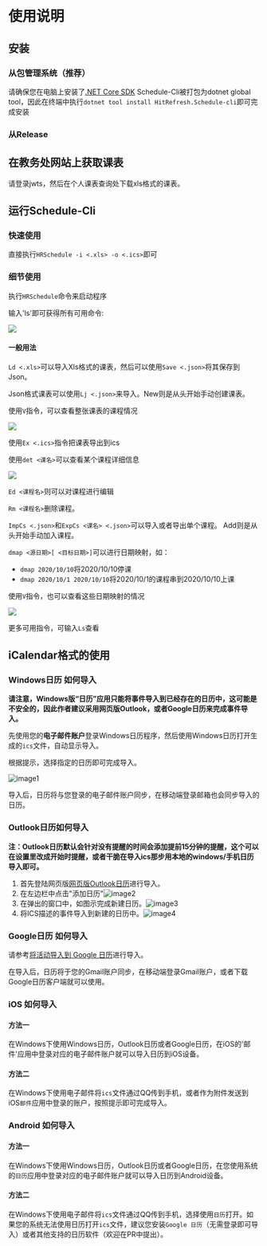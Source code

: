 # 使用说明

## 安装

### 从包管理系统（推荐）

请确保您在电脑上安装了[.NET Core SDK](https://dotnet.microsoft.com/download/dotnet-core/)
Schedule-Cli被打包为dotnet global tool，因此在终端中执行`dotnet tool install HitRefresh.Schedule-cli`即可完成安装

### 从Release



## 在教务处网站上获取课表

请登录jwts，然后在个人课表查询处下载xls格式的课表。

## 运行Schedule-Cli

### 快速使用

直接执行`HRSchedule -i <.xls> -o <.ics>`即可

### 细节使用

执行`HRSchedule`命令来启动程序

输入'ls'即可获得所有可用命令:

![](https://github.com/HIT-ReFreSH/Schedule-Cli/raw/master/images/image-6.png)

#### 一般用法

`Ld <.xls>`可以导入Xls格式的课表，然后可以使用`Save <.json>`将其保存到Json。

Json格式课表可以使用`Lj <.json>`来导入。New则是从头开始手动创建课表。

使用`V`指令，可以查看整张课表的课程情况

![](https://github.com/HIT-ReFreSH/Schedule-Cli/raw/master/images/image-7.png)

使用`Ex <.ics>`指令把课表导出到ics

使用`det <课名>`可以查看某个课程详细信息

![](https://github.com/HIT-ReFreSH/Schedule-Cli/raw/master/images/image-8.png)

`Ed <课程名>`则可以对课程进行编辑

`Rm <课程名>`删除课程。


`ImpCs <.json>`和`ExpCs <课名> <.json>`可以导入或者导出单个课程。
Add则是从头开始手动加入课程。

`dmap <源日期>[ <目标日期>]`可以进行日期映射，如：

- `dmap 2020/10/10`将2020/10/10停课
- `dmap 2020/10/1 2020/10/10`将2020/10/1的课程串到2020/10/10上课

使用`V`指令，也可以查看这些日期映射的情况

![](https://github.com/HIT-ReFreSH/Schedule-Cli/raw/master/images/image-9.png)

更多可用指令，可输入`Ls`查看

## iCalendar格式的使用

### Windows日历 如何导入

**请注意，Windows版“日历”应用只能将事件导入到已经存在的日历中，这可能是不安全的，因此作者建议采用网页版Outlook，或者Google日历来完成事件导入。**

先使用您的**电子邮件账户**登录Windows日历程序，然后使用Windows日历打开生成的`ics`文件，自动显示导入。

根据提示，选择指定的日历即可完成导入。

![image1](https://github.com/HIT-ReFreSH/Schedule-Cli/raw/master/images/image-1.png)

导入后，日历将与您登录的电子邮件账户同步，在移动端登录邮箱也会同步导入的日历。

### Outlook日历如何导入

**注：Outlook日历默认会针对没有提醒的时间会添加提前15分钟的提醒，这个可以在设置里改成开始时提醒，或者干脆在导入ics那步用本地的windows/手机日历导入即可。**

1. 首先登陆网页版[网页版Outlook日历](https://outlook.live.com/calendar/)进行导入。
2. 在左边栏中点击"添加日历"![image2](https://github.com/HIT-ReFreSH/Schedule-Cli/raw/master/images/image-3.png)
3. 在弹出的窗口中，如图示完成新建日历。![image3](https://github.com/HIT-ReFreSH/Schedule-Cli/raw/master/images/image-4.png)
4. 将ICS描述的事件导入到新建的日历中。![image4](https://github.com/HIT-ReFreSH/Schedule-Cli/raw/master/images/image-5.png)

### Google日历 如何导入

请参考[将活动导入到 Google 日历](https://support.google.com/calendar/answer/37118?hl=zh-Hans)进行导入。

在导入后，日历将于您的Gmail账户同步，在移动端登录Gmail账户，或者下载Google日历客户端就可以使用。

### iOS 如何导入

#### 方法一

在Windows下使用Windows日历，Outlook日历或者Google日历，在iOS的'邮件'应用中登录对应的电子邮件账户就可以导入日历到iOS设备。

#### 方法二

在Windows下使用电子邮件将`ics`文件通过QQ传到手机，或者作为附件发送到iOS`邮件`应用中登录的账户，按照提示即可完成导入。

### Android 如何导入

#### 方法一

在Windows下使用Windows日历，Outlook日历或者Google日历，在您使用系统的`日历`应用中登录对应的电子邮件账户就可以导入日历到Android设备。

#### 方法二

在Windows下使用电子邮件将`ics`文件通过QQ传到手机，选择使用`日历`打开。如果您的系统无法使用日历打开`ics`文件，建议您安装`Google 日历`（无需登录即可导入）或者其他支持的日历软件（欢迎在PR中提出）。
